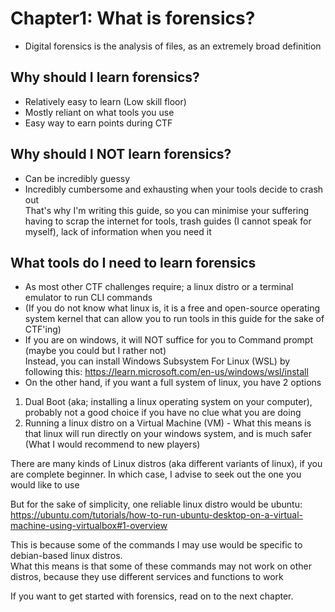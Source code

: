 #  Chapter1: What is forensics? #
- Digital forensics is the analysis of files, as an extremely broad definition

## Why should I learn forensics? ##
- Relatively easy to learn (Low skill floor)
- Mostly reliant on what tools you use
- Easy way to earn points during CTF

## Why should I NOT learn forensics? ##
- Can be incredibly guessy
- Incredibly cumbersome and exhausting when your tools decide to crash out  
That's why I'm writing this guide, so you can minimise your suffering having to scrap the internet for tools, trash guides (I cannot speak for myself), lack of information when you need it   

## What tools do I need to learn forensics ##
- As most other CTF challenges require; a linux distro or a terminal emulator to run CLI commands
- (If you do not know what linux is, it is a free and open-source operating system kernel that can allow you to run tools in this guide for the sake of CTF'ing)
- If you are on windows, it will NOT suffice for you to Command prompt (maybe you could but I rather not)   
Instead, you can install Windows Subsystem For Linux (WSL) by following this: <https://learn.microsoft.com/en-us/windows/wsl/install>
- On the other hand, if you want a full system of linux, you have 2 options
1) Dual Boot (aka; installing a linux operating system on your computer), probably not a good choice if you have no clue what you are doing
2) Running a linux distro on a Virtual Machine (VM) - What this means is that linux will run directly on your windows system, and is much safer (What I would recommend to new players)
   
There are many kinds of Linux distros (aka different variants of linux), if you are complete beginner. In which case, I advise to seek out the one you would like to use

But for the sake of simplicity, one reliable linux distro would be ubuntu:  
<https://ubuntu.com/tutorials/how-to-run-ubuntu-desktop-on-a-virtual-machine-using-virtualbox#1-overview> 

This is because some of the commands I may use would be specific to debian-based linux distros.   
What this means is that some of these commands may not work on other distros, because they use different services and functions to work


If you want to get started with forensics, read on to the next chapter.  

